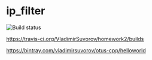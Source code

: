 # ip_filter
![Build status](https://travis-ci.org/VladimirSuvorov/homework2.svg?branch=master)

https://travis-ci.org/VladimirSuvorov/homework2/builds

https://bintray.com/vladimirsuvorov/otus-cpp/helloworld

